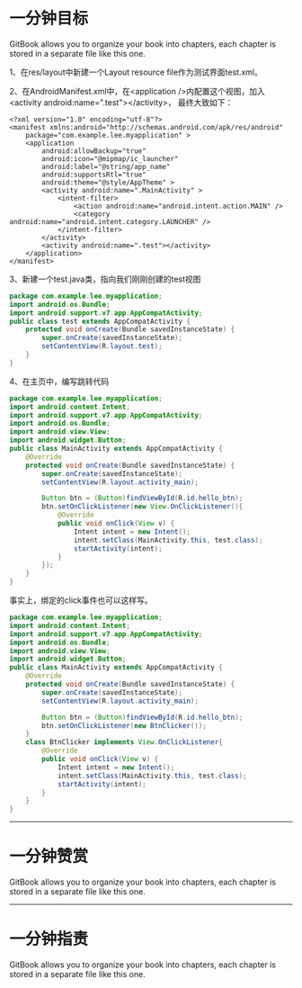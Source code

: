 # 一分钟目标

GitBook allows you to organize your book into chapters, each chapter is stored in a separate file like this one.

1、在res/layout中新建一个Layout resource file作为测试界面test.xml。

2、在AndroidManifest.xml中，在&lt;application /&gt;内配置这个视图，加入 &lt;activity android:name=".test"&gt;&lt;/activity&gt;， 最终大致如下：

```
<?xml version="1.0" encoding="utf-8"?>
<manifest xmlns:android="http://schemas.android.com/apk/res/android"
    package="com.example.lee.myapplication" >
    <application
        android:allowBackup="true"
        android:icon="@mipmap/ic_launcher"
        android:label="@string/app_name"
        android:supportsRtl="true"
        android:theme="@style/AppTheme" >
        <activity android:name=".MainActivity" >
            <intent-filter>
                <action android:name="android.intent.action.MAIN" />
                <category android:name="android.intent.category.LAUNCHER" />
            </intent-filter>
        </activity>
        <activity android:name=".test"></activity>
    </application>
</manifest>
```

3、新建一个test.java类，指向我们刚刚创建的test视图

```java
package com.example.lee.myapplication;
import android.os.Bundle;
import android.support.v7.app.AppCompatActivity;
public class test extends AppCompatActivity {
    protected void onCreate(Bundle savedInstanceState) {
        super.onCreate(savedInstanceState);
        setContentView(R.layout.test);
    }
}
```

4、在主页中，编写跳转代码

```java
package com.example.lee.myapplication;
import android.content.Intent;
import android.support.v7.app.AppCompatActivity;
import android.os.Bundle;
import android.view.View;
import android.widget.Button;
public class MainActivity extends AppCompatActivity {
    @Override
    protected void onCreate(Bundle savedInstanceState) {
        super.onCreate(savedInstanceState);
        setContentView(R.layout.activity_main);

        Button btn = (Button)findViewById(R.id.hello_btn);
        btn.setOnClickListener(new View.OnClickListener(){
            @Override
            public void onClick(View v) {
                Intent intent = new Intent();
                intent.setClass(MainActivity.this, test.class);
                startActivity(intent);
            }
        });
    }
}
```

事实上，绑定的click事件也可以这样写。

```java
package com.example.lee.myapplication;
import android.content.Intent;
import android.support.v7.app.AppCompatActivity;
import android.os.Bundle;
import android.view.View;
import android.widget.Button;
public class MainActivity extends AppCompatActivity {
    @Override
    protected void onCreate(Bundle savedInstanceState) {
        super.onCreate(savedInstanceState);
        setContentView(R.layout.activity_main);

        Button btn = (Button)findViewById(R.id.hello_btn);
        btn.setOnClickListener(new BtnClicker());
    }
    class BtnClicker implements View.OnClickListener{
        @Override
        public void onClick(View v) {
            Intent intent = new Intent();
            intent.setClass(MainActivity.this, test.class);
            startActivity(intent);
        }
    }
}
```

---

# 一分钟赞赏

GitBook allows you to organize your book into chapters, each chapter is stored in a separate file like this one.

---

# 一分钟指责

GitBook allows you to organize your book into chapters, each chapter is stored in a separate file like this one.

